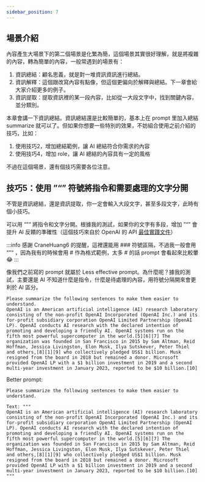 ```yaml
---
sidebar_position: 7
---
```

<head>
  <script defer="defer" src="https://embed.trydyno.com/embedder.js"></script>
  <link href="https://embed.trydyno.com/embedder.css" rel="stylesheet" />
</head>

## 場景介紹

內容產生大場景下的第二個場景是化繁為簡，這個場景其實很好理解，就是將複雜的內容，轉為簡單的內容，一般常遇到的場景有：

1. 資訊總結：顧名思義，就是對一堆資訊資訊進行總結。
2. 資訊解釋：這個跟改寫內容有點像，但這個更偏向於解釋與總結。下一章會給大家介紹更多的例子。
3. 資訊提取：提取資訊裡的某一段內容，比如從一大段文字中，找到關鍵內容，並分類別。

本章會講一下資訊總結。資訊總結還是比較簡單的，基本上在 prompt 里加入總結 summarize 就可以了。但如果你想要一些特別的效果，不妨組合使用之前介紹的技巧，比如：

1. 使用技巧2，增加總結範例，讓 AI 總結符合你需求的內容
2. 使用技巧4，增加 role，讓 AI 總結的內容具有一定的風格

不過在這個場景，還有個技巧需要各位注意。

## **技巧5：使用 ”“” 符號將指令和需要處理的文字分開**

不管是資訊總結，還是資訊提取，你一定會輸入大段文字，甚至多段文字，此時有個小技巧。

可以用 “”“ 將指令和文字分開。根據我的測試，如果你的文字有多段，增加 ”“” 會提升 AI 反饋的準確性（這個技巧來自於 OpenAI 的 API [最佳實踐文件](https://help.openai.com/en/articles/6654000-best-practices-for-prompt-engineering-with-openai-api)）

:::info 
感謝 CraneHuang6 的提醒，這裡還能用 ### 符號區隔，不過我一般會用 “”“ ，因為我有的時候會用 # 作為格式範例，太多 # 的話 prompt 會看起來比較暈 😂
:::

像我們之前寫的 prompt 就屬於 Less effective prompt。為什麼呢？據我的測試，主要還是 AI 不知道什麼是指令，什麼是待處理的內容，用符號分隔開來會更利於 AI 區分。

```other
Please summarize the following sentences to make them easier to understand.
OpenAI is an American artificial intelligence (AI) research laboratory consisting of the non-profit OpenAI Incorporated (OpenAI Inc.) and its for-profit subsidiary corporation OpenAI Limited Partnership (OpenAI LP). OpenAI conducts AI research with the declared intention of promoting and developing a friendly AI. OpenAI systems run on the fifth most powerful supercomputer in the world.[5][6][7] The organization was founded in San Francisco in 2015 by Sam Altman, Reid Hoffman, Jessica Livingston, Elon Musk, Ilya Sutskever, Peter Thiel and others,[8][1][9] who collectively pledged US$1 billion. Musk resigned from the board in 2018 but remained a donor. Microsoft provided OpenAI LP with a $1 billion investment in 2019 and a second multi-year investment in January 2023, reported to be $10 billion.[10]
```

Better prompt:

```other
Please summarize the following sentences to make them easier to understand.

Text: """
OpenAI is an American artificial intelligence (AI) research laboratory consisting of the non-profit OpenAI Incorporated (OpenAI Inc.) and its for-profit subsidiary corporation OpenAI Limited Partnership (OpenAI LP). OpenAI conducts AI research with the declared intention of promoting and developing a friendly AI. OpenAI systems run on the fifth most powerful supercomputer in the world.[5][6][7] The organization was founded in San Francisco in 2015 by Sam Altman, Reid Hoffman, Jessica Livingston, Elon Musk, Ilya Sutskever, Peter Thiel and others,[8][1][9] who collectively pledged US$1 billion. Musk resigned from the board in 2018 but remained a donor. Microsoft provided OpenAI LP with a $1 billion investment in 2019 and a second multi-year investment in January 2023, reported to be $10 billion.[10]
"""
```


